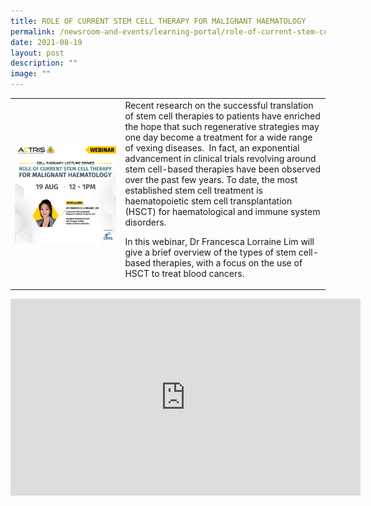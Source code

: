 ```yaml
---
title: ROLE OF CURRENT STEM CELL THERAPY FOR MALIGNANT HAEMATOLOGY
permalink: /newsroom-and-events/learning-portal/role-of-current-stem-cell-therapy-for-malignant-haematology/
date: 2021-08-19
layout: post
description: ""
image: ""
---
```

<table>
	<tbody>
		<tr>
			<td style="width:35%">
				<img src="/images/Learning%20Portal/2021/webinar_square-francessca.png">
			</td>
			<td style="width:65%">
Recent research on the successful translation of stem cell therapies to patients have enriched the hope that such regenerative strategies may one day become a treatment for a wide range of vexing diseases.&nbsp; In fact, an exponential advancement in clinical trials revolving around stem cell-based therapies have been observed over the past few years. To date, the most established stem cell treatment is haematopoietic stem cell transplantation (HSCT) for haematological and immune system disorders.

In this webinar, Dr Francesca Lorraine Lim will give a brief overview of the types of stem cell-based therapies, with a focus on the use of HSCT to treat blood cancers.
			</td>
		</tr>
	</tbody>
</table>

<iframe allowfullscreen="" allow="accelerometer; autoplay; clipboard-write; encrypted-media; gyroscope; picture-in-picture; web-share" frameborder="0" title="YouTube video player" src="https://www.youtube.com/embed/Qn-zTwa-22I?si=Z58ljFKFKYceDl77" height="315" width="560"></iframe>